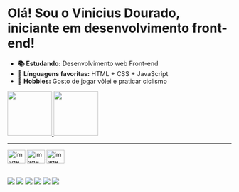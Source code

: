 <h1>Olá! Sou o Vinicius Dourado, iniciante em desenvolvimento front-end!</h1>

- <strong>📚 Estudando:</strong> Desenvolvimento web Front-end 
- <strong>🌠 Línguagens favoritas:</strong> HTML + CSS + JavaScript
- <strong>🏐 Hobbies:</strong> Gosto de jogar vôlei e praticar ciclismo


<div>
<a href="https://github.com/vinigln">
<img height="100em" src="https://github-readme-stats.vercel.app/api?username=vinigln&show_icons=true&theme=tokyonight&include_all_commits=true&count_private=true">
<img height="100em" src="https://github-readme-stats.vercel.app/api/top-langs/?username=vinigln&theme=tokyonight"
</div>
  
 <hr>
  
 <div style="display: inline_block">
   <img align="center" alt="imagem html" height="30" width="40" src="https://cdn.jsdelivr.net/gh/devicons/devicon/icons/html5/html5-plain-wordmark.svg">
   <img align="center" alt="imagem css" height="30" width="40" src="https://cdn.jsdelivr.net/gh/devicons/devicon/icons/css3/css3-plain-wordmark.svg">
   <img align="center" alt="imagem javascript" height="30" width="40" src="https://cdn.jsdelivr.net/gh/devicons/devicon/icons/javascript/javascript-plain.svg">
 </div>

##
  
 <div>
   <a href="https://www.instagram.com/vini.gln/" target="_blank"><img align="center" src="https://img.shields.io/badge/Instagram-E4405F?style=for-the-badge&logo=instagram&logoColor=white" target="_blank"></a>
   <a href="https://www.twitch.tv/vinigln" target="_blank"><img align="center" src="https://img.shields.io/badge/Twitch-9146FF?style=for-the-badge&logo=twitch&logoColor=white" target="_blank"></a>
   <a href="https://br.pinterest.com/vinigln/" target="_blank"><img align="center" src="https://img.shields.io/badge/Pinterest-%23E60023.svg?&style=for-the-badge&logo=Pinterest&logoColor=white" target="_blank"></a>
   <a href="https://twitter.com/Vini_gln" target="_blank"><img align="center" src="https://img.shields.io/badge/Twitter-1DA1F2?style=for-the-badge&logo=twitter&logoColor=white" target="_blank"></a>
   <a href="https://www.tiktok.com/@vini.gln" target="_blank"><img align="center" src="https://img.shields.io/badge/TikTok-000000?style=for-the-badge&logo=tiktok&logoColor=white" target="_blank"></a>
   <!--ADICIONAR O LINKEDIN FUTURAMENTE-->
   <a href="" target="_blank"><img align="center" src="https://img.shields.io/badge/LinkedIn-0077B5?style=for-the-badge&logo=linkedin&logoColor=white" target="_blank"></a>
 </div>

